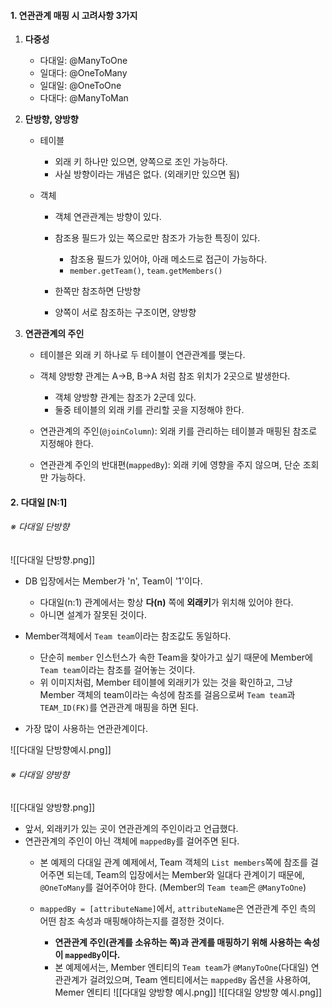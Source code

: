 
#### 1. 연관관계 매핑 시 고려사항 3가지

1. **다중성** 
	 - 다대일: @ManyToOne 
	 - 일대다: @OneToMany 
	 - 일대일: @OneToOne 
	 - 다대다: @ManyToMan

2. **단방향, 양방향** 
	- 테이블
		- 외래 키 하나만 있으면, 양쪽으로 조인 가능하다.
		- 사실 방향이라는 개념은 없다. (외래키만 있으면 됨)

	- 객체
		- 객체 연관관계는 방향이 있다.
		- 참조용 필드가 있는 쪽으로만 참조가 가능한 특징이 있다. 
			- 참조용 필드가 있어야,  아래 메소드로 접근이 가능하다.
			- `member.getTeam()`, `team.getMembers()`
		
		- 한쪽만 참조하면 단방향
		- 양쪽이 서로 참조하는 구조이면, 양방향

3. **연관관계의 주인**
	 - 테이블은 외래 키 하나로 두 테이블이 연관관계를 맺는다.
	 - 객체 양방향 관계는 A->B, B->A 처럼 참조 위치가 2곳으로 발생한다.
		 - 객체 양방향 관계는 참조가 2군데 있다.
		 - 둘중 테이블의 외래 키를 관리할 곳을 지정해야 한다.

	 - 연관관계의 주인(`@joinColumn`): 외래 키를 관리하는 테이블과 매핑된 참조로 지정해야 한다.
	 - 연관관계 주인의 반대편(`mappedBy`): 외래 키에 영향을 주지 않으며, 단순 조회만 가능하다.


#### 2. 다대일 [N:1]

###### ※ 다대일 단방향

![[다대일 단방향.png]]
- DB 입장에서는 Member가 'n', Team이 '1'이다.
	- 다대일(n:1) 관계에서는 항상 **다(n)** 쪽에 **외래키**가 위치해 있어야 한다.
	- 아니면 설계가 잘못된 것이다.

- Member객체에서 `Team team`이라는 참조값도 동일하다.
	- 단순히 `member` 인스턴스가 속한 Team을 찾아가고 싶기 때문에 Member에 `Team team`이라는 참조를 걸어놓는 것이다.
	- 위 이미지처럼, Member 테이블에 외래키가 있는 것을 확인하고, 그냥 Member 객체의 team이라는 속성에 참조를 걸음으로써 `Team team`과 `TEAM_ID(FK)`를 연관관계 매핑을 하면 된다.

- 가장 많이 사용하는 연관관계이다.

![[다대일 단방향예시.png]]

###### ※ 다대일 양방향

![[다대일 양방향.png]]
- 앞서, 외래키가 있는 곳이 연관관계의 주인이라고 언급했다.
- 연관관계의 주인이 아닌 객체에 `mappedBy`를 걸어주면 된다.
	- 본 예제의 다대일 관계 예제에서, Team 객체의 `List members`쪽에 참조를 걸어주면 되는데, Team의 입장에서는 Member와 일대다 관계이기 때문에, `@OneToMany`를 걸어주어야 한다. (Member의 `Team team`은 `@ManyToOne`)
	
	- `mappedBy = [attributeName]`에서, `attributeName`은 연관관계 주인 측의 어떤 참조 속성과 매핑해야하는지를 결정한 것이다.
		- **연관관계 주인(관계를 소유하는 쪽)과 관계를 매핑하기 위해 사용하는 속성이 `mappedBy`이다.**
		- 본 예제에서는, Member 엔티티의 `Team team`가 `@ManyToOne`(다대일) 연관관계가 걸려있으며, Team 엔티티에서는 `mappedBy` 옵션을 사용하여, Memer 엔티티
![[다대일 양방향 예시.png]]
![[다대일 양방향 예시.png]]